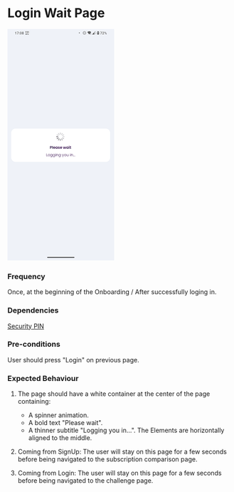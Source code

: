 # Login Wait Page

![LoginWait](../_media/Onboarding/LoginWait.png)

### Frequency

Once, at the beginning of the Onboarding / After successfully loging in.

### Dependencies

[Security PIN](docs/onboarding/SecurityPIN.md)

### Pre-conditions

User should press "Login" on previous page.

### Expected Behaviour

1. The page should have a white container at the center of the page containing:
   - A spinner animation.
   - A bold text "Please wait".
   - A thinner subtitle "Logging you in...". 
   The Elements are horizontally aligned to the middle.

2. Coming from SignUp: The user will stay on this page for a few seconds before being navigated to the subscription comparison page.
3. Coming from Login: The user will stay on this page for a few seconds before being navigated to the challenge page.